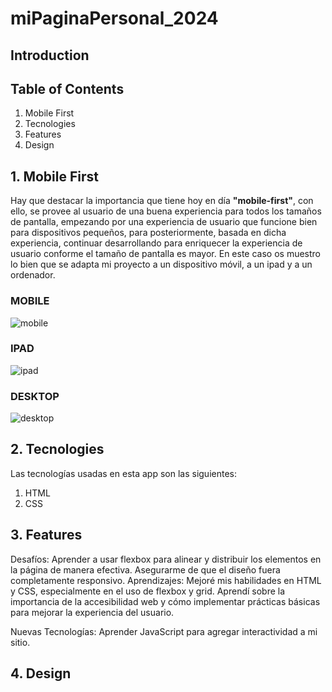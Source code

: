 # miPaginaPersonal_2024



## Introduction


## Table of Contents
1. Mobile First
2. Tecnologies
3. Features
4. Design

## 1. Mobile First

Hay que destacar la importancia que tiene hoy en día **"mobile-first"**, con ello, se provee al usuario de una buena experiencia para todos los tamaños de pantalla, empezando por una experiencia de usuario que funcione bien para dispositivos pequeños, para posteriormente, basada en dicha experiencia, continuar desarrollando para enriquecer la experiencia de usuario conforme el tamaño de pantalla es mayor. En este caso os muestro lo bien que se adapta mi proyecto a un dispositivo móvil, a un ipad y a un ordenador.

### MOBILE

![mobile](https://github.com/Gemagit/miPaginaPersonal_2024/assets/143506667/4bffafdb-9e59-4357-91e8-75a359055177)


### IPAD

![ipad](https://github.com/Gemagit/miPaginaPersonal_2024/assets/143506667/7268574b-0887-4939-a1ab-71ae01ee3293)

### DESKTOP

![desktop](https://github.com/Gemagit/miPaginaPersonal_2024/assets/143506667/c4652739-7ae0-40b6-bfb3-3677f337051a)

## 2. Tecnologies

Las tecnologías usadas en esta app son las siguientes:

1. HTML
2. CSS


## 3. Features

Desafíos:
Aprender a usar flexbox para alinear y distribuir los elementos en la página de manera efectiva.
Asegurarme de que el diseño fuera completamente responsivo.
Aprendizajes:
Mejoré mis habilidades en HTML y CSS, especialmente en el uso de flexbox y grid.
Aprendí sobre la importancia de la accesibilidad web y cómo implementar prácticas básicas para mejorar la experiencia del usuario.

Nuevas Tecnologías:
Aprender JavaScript para agregar interactividad a mi sitio.

## 4. Design

